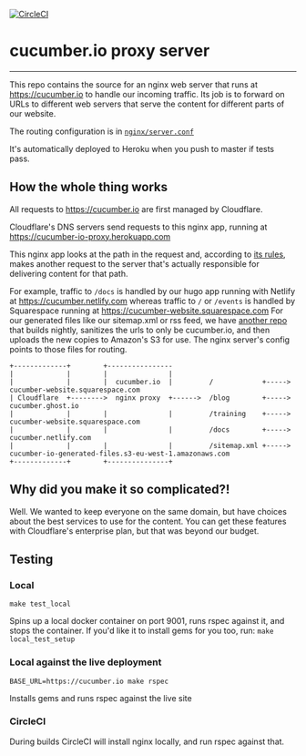 [![CircleCI](https://circleci.com/gh/cucumber/cucumber.io/tree/master.svg?style=svg)](https://circleci.com/gh/cucumber/cucumber.io/tree/master)

# cucumber.io proxy server
------------------------

This repo contains the source for an nginx web server that runs at https://cucumber.io to handle our incoming traffic. Its
job is to forward on URLs to different web servers that serve the content for different parts of our website.

The routing configuration is in [`nginx/server.conf`](https://github.com/cucumber/cucumber.io/blob/master/nginx/server.conf)

It's automatically deployed to Heroku when you push to master if tests pass.

## How the whole thing works

All requests to https://cucumber.io are first managed by Cloudflare.

Cloudflare's DNS servers send requests to this nginx app, running at https://cucumber-io-proxy.herokuapp.com

This nginx app looks at the path in the request and, according to [its rules](https://github.com/cucumber/cucumber.io/blob/master/nginx/server.conf), makes another request to the server that's actually responsible for delivering content for that path.

For example, traffic to `/docs` is handled by our hugo app running with Netlify at https://cucumber.netlify.com whereas traffic to `/` or `/events` is handled by Squarespace running at https://cucumber-website.squarespace.com For our generated files like our sitemap.xml or rss feed, we have [another repo](https://github.com/cucumber/cucumber.io-file-generator) that builds nightly, sanitizes the urls to only be cucumber.io, and then uploads the new copies to Amazon's S3 for use. The nginx server's config points to those files for routing.

```
+-------------+        +----------------
|             |        |               |
|             |        |  cucumber.io  |         /            +----->   cucumber-website.squarespace.com
| Cloudflare  +-------->  nginx proxy  +------>  /blog        +----->   cucumber.ghost.io
|             |        |               |         /training    +----->   cucumber-website.squarespace.com
|             |        |               |         /docs        +----->   cucumber.netlify.com
|             |        |               |         /sitemap.xml +----->   cucumber-io-generated-files.s3-eu-west-1.amazonaws.com
+-------------+        +---------------+
```

## Why did you make it so complicated?!

Well. We wanted to keep everyone on the same domain, but have choices about the best services to use for the content. You can get these features with Cloudflare's enterprise plan, but that was beyond our budget.

## Testing

### Local

`make test_local`

Spins up a local docker container on port 9001, runs rspec against it, and stops the container. If you'd like it to install gems for you too, run: `make local_test_setup`

### Local against the live deployment

`BASE_URL=https://cucumber.io make rspec`

Installs gems and runs rspec against the live site

### CircleCI

During builds CircleCI will install nginx locally, and run rspec against that.

